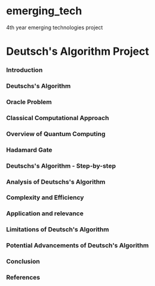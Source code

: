 # emerging_tech
4th year emerging technologies project 

# Deutsch's Algorithm Project

### Introduction
### Deutschs's Algorithm
### Oracle Problem
### Classical Computational Approach
### Overview of Quantum Computing
### Hadamard Gate
### Deutschs's Algorithm - Step-by-step
### Analysis of Deutschs's Algorithm 
### Complexity and Efficiency
### Application and relevance
### Limitations of Deutsch's Algorithm
### Potential Advancements of Deutsch's Algorithm
### Conclusion 
### References


